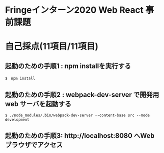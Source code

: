 

# Fringeインターン2020 Web React 事前課題
# 自己採点(11項目/11項目)

## 起動のための手順1 : npm installを実行する
```
$　npm install
```

## 起動のための手順2 : webpack-dev-server で開発用web サーバを起動する
```
$ ./node_modules/.bin/webpack-dev-server --content-base src --mode development
```

## 起動のための手順3: http://localhost:8080 へWeb ブラウザでアクセス